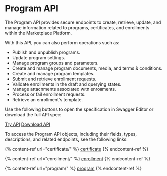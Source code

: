 # Program API

The Program API provides secure endpoints to create, retrieve, update, and manage information related to programs, certificates, and enrollments within the Marketplace Platform.&#x20;

With this API, you can also perform operations such as:&#x20;

* Publish and unpublish programs.
* Update program settings.
* Manage program groups and parameters.
* Create and manage program documents, media, and terms & conditions.
* Create and manage program templates.
* Submit and retrieve enrollment requests.
* Validate enrollments in the draft and querying states.
* Manage attachments associated with enrollments.
* Process or fail enrollment requests.
* Retrieve an enrollment's template.

Use the following buttons to open the specification in Swagger Editor or download the full API spec:

<a href="https://editor-next.swagger.io/?url=https://api.platform.softwareone.com/public/v1/program/openapi.json" class="button primary" data-icon="up-right-from-square">Try API</a>  <a href="https://api.platform.softwareone.com/public/v1/program/openapi.json" class="button primary" data-icon="arrow-down">Download API</a>

To access the Program API objects, including their fields, types, descriptions, and related endpoint&#x73;**,** see the following links:

{% content-ref url="certificate/" %}
[certificate](certificate/)
{% endcontent-ref %}

{% content-ref url="enrollment/" %}
[enrollment](enrollment/)
{% endcontent-ref %}

{% content-ref url="program/" %}
[program](program/)
{% endcontent-ref %}
